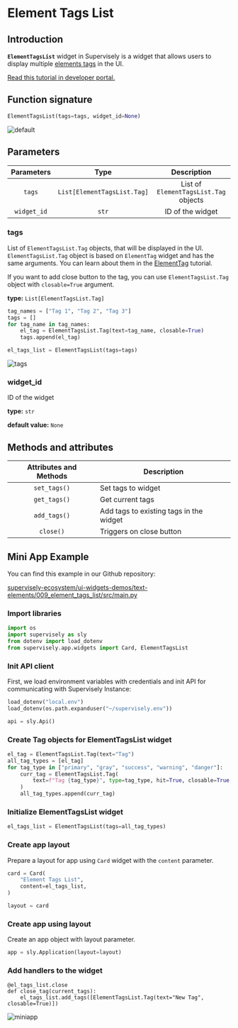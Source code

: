 # Element Tags List

## Introduction

**`ElementTagsList`** widget in Supervisely is a widget that allows users to display multiple [elements tags](https://element.eleme.io/1.4/#/en-US/component/tag) in the UI.

[Read this tutorial in developer portal.](https://developer.supervise.ly/app-development/widgets/text-elements/elementtagslist)

## Function signature

```python
ElementTagsList(tags=tags, widget_id=None)
```

![default](https://github.com/supervisely-ecosystem/ui-widgets-demos/assets/48913536/1aad8b9f-d78f-4da9-b980-18f2da9592e9)

## Parameters

| Parameters  |            Type             |              Description              |
| :---------: | :-------------------------: | :-----------------------------------: |
|   `tags`    | `List[ElementTagsList.Tag]` | List of `ElementTagsList.Tag` objects |
| `widget_id` |            `str`            |           ID of the widget            |

### tags

List of `ElementTagsList.Tag` objects, that will be displayed in the UI. `ElementTagsList.Tag` object is based on `ElementTag` widget and has the same arguments. You can learn about them in the [ElementTag](https://developer.supervise.ly/app-development/widgets/text-elements/elementtag) tutorial.

If you want to add close button to the tag, you can use `ElementTagsList.Tag` object with `closable=True` argument.

**type:** `List[ElementTagsList.Tag]`

```python
tag_names = ["Tag 1", "Tag 2", "Tag 3"]
tags = []
for tag_name in tag_names:
    el_tag = ElementTagsList.Tag(text=tag_name, closable=True)
    tags.append(el_tag)

el_tags_list = ElementTagsList(tags=tags)
```

![tags](https://github.com/supervisely-ecosystem/ui-widgets-demos/assets/48913536/353d38d5-c618-4b98-b37c-d5d4150c6366)

### widget_id

ID of the widget

**type:** `str`

**default value:** `None`

## Methods and attributes

| Attributes and Methods | Description                             |
| :--------------------: | --------------------------------------- |
|      `set_tags()`      | Set tags to widget                      |
|      `get_tags()`      | Get current tags                        |
|      `add_tags()`      | Add tags to existing tags in the widget |
|       `close()`        | Triggers on close button                |

## Mini App Example

You can find this example in our Github repository:

[supervisely-ecosystem/ui-widgets-demos/text-elements/009_element_tags_list/src/main.py](https://github.com/supervisely-ecosystem/ui-widgets-demos/blob/master/text%20elements/009_element_tags_list/src/main.py)

### Import libraries

```python
import os
import supervisely as sly
from dotenv import load_dotenv
from supervisely.app.widgets import Card, ElementTagsList
```

### Init API client

First, we load environment variables with credentials and init API for communicating with Supervisely Instance:

```python
load_dotenv("local.env")
load_dotenv(os.path.expanduser("~/supervisely.env"))

api = sly.Api()
```

### Create Tag objects for ElementTagsList widget

```python
el_tag = ElementTagsList.Tag(text="Tag")
all_tag_types = [el_tag]
for tag_type in ["primary", "gray", "success", "warning", "danger"]:
    curr_tag = ElementTagsList.Tag(
        text=f"Tag {tag_type}", type=tag_type, hit=True, closable=True, close_transition=False
    )
    all_tag_types.append(curr_tag)
```

### Initialize ElementTagsList widget

```python
el_tags_list = ElementTagsList(tags=all_tag_types)
```

### Create app layout

Prepare a layout for app using `Card` widget with the `content` parameter.

```python
card = Card(
    "Element Tags List",
    content=el_tags_list,
)

layout = card
```

### Create app using layout

Create an app object with layout parameter.

```python
app = sly.Application(layout=layout)
```

### Add handlers to the widget

```
@el_tags_list.close
def close_tag(current_tags):
    el_tags_list.add_tags([ElementTagsList.Tag(text="New Tag", closable=True)])
```

![miniapp](https://github.com/supervisely-ecosystem/ui-widgets-demos/assets/48913536/688e21c1-5a45-4d4e-8540-7caeddc08353)
